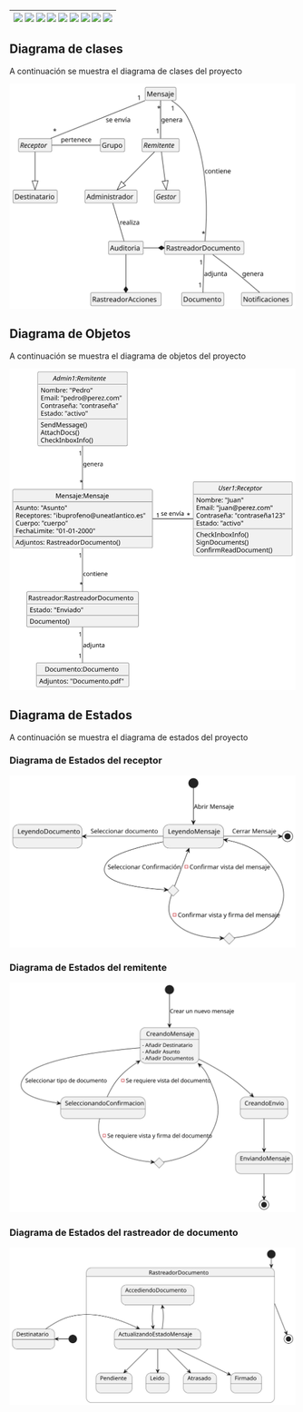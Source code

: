<div align=right>

| [![](https://img.shields.io/badge/-Inicio-FFF?style=flat&logo=Emlakjet&logoColor=black)](/README.md) [![](https://img.shields.io/badge/-Modelo_de_Dominio-FFF?style=flat&logo=LiveChat&logoColor=black)](/docs/modeloDeDominio/) [![](https://img.shields.io/badge/-Actores-FFF?style=flat&logo=openstreetmap&logoColor=black)](/docs/casosDeUso/actores/README.md/) [![](https://img.shields.io/badge/-Casos_De_Uso-FFF?style=flat&logo=openstreetmap&logoColor=black)](/docs/casosDeUso/diagramaCasosDeUso/README.md/) [![](https://img.shields.io/badge/-Detallado_Casos_De_Uso-FFF?style=flat&logo=openstreetmap&logoColor=black)](/docs/casosDeUso/detalladoCasosDeUso/README.md) [![](https://img.shields.io/badge/-Diagrama_De_Contexto-FFF?style=flat&logo=openstreetmap&logoColor=black)](/docs/casosDeUso/diagramaDeContexto/README.md) [![](https://img.shields.io/badge/-Prototipos-FFF?style=flat&logo=openstreetmap&logoColor=black)](/docs/casosDeUso/prototipos/README.md) [![](https://img.shields.io/badge/-Sesiones_de_Requisitado-FFF?style=flat&logo=Proton&logoColor=black)](/docs/sesiones/) [![](https://img.shields.io/badge/-Recursos_Adicionales-FFF?style=flat&logo=Proton&logoColor=black)](/docs/recursos/) |
|-:|

</div>

## Diagrama de clases

A continuación se muestra el diagrama de clases del proyecto

<p align="center">
  <img src="/docs/modeloDeDominio/diagramaDeClases/diagramaClasesIteracion3.svg">
</p>

## Diagrama de Objetos

A continuación se muestra el diagrama de objetos del proyecto

<p align="center">
  <img src="/docs/modeloDeDominio/diagramaDeObjetos/diagramaDeObjetosIteracion1.svg">
</p>

## Diagrama de Estados

A continuación se muestra el diagrama de estados del proyecto

### Diagrama de Estados del receptor

<p align="center">
  <img src="/docs/modeloDeDominio/diagramaDeEstados/PrimeraIteracion/diagramaDeEstadosReceptorIteracion1Final.svg">
</p>

### Diagrama de Estados del remitente

<p align="center">
  <img src="/docs/modeloDeDominio/diagramaDeEstados/PrimeraIteracion/diagramaDeEstadosRemitenteIteracion1Final.svg">
</p>

### Diagrama de Estados del rastreador de documento

<p align="center">
  <img src="/docs/modeloDeDominio/diagramaDeEstados/TerceraIteracion/Rastreador documento/diagrama_de_estados_rastreador_documento.svg">
</p>